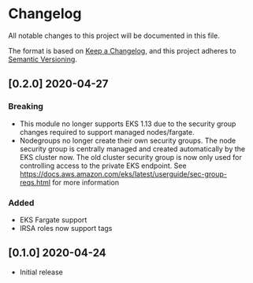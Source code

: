 # Changelog
All notable changes to this project will be documented in this file.

The format is based on [Keep a Changelog](https://keepachangelog.com/en/1.0.0/),
and this project adheres to [Semantic Versioning](https://semver.org/spec/v2.0.0.html).

## [0.2.0] 2020-04-27
### Breaking
- This module no longer supports EKS 1.13 due to the security group changes required to support managed nodes/fargate.
- Nodegroups no longer create their own security groups. The node security group is centrally managed and created automatically by the EKS cluster now. The old cluster security group is now only used for controlling access to the private EKS endpoint. See https://docs.aws.amazon.com/eks/latest/userguide/sec-group-reqs.html for more information

### Added
- EKS Fargate support
- IRSA roles now support tags

## [0.1.0] 2020-04-24
- Initial release
